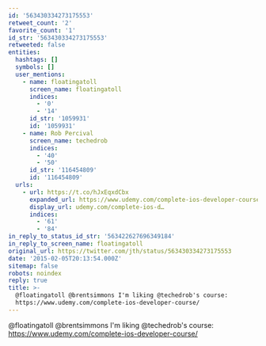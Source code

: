 ```yaml
---
id: '563430334273175553'
retweet_count: '2'
favorite_count: '1'
id_str: '563430334273175553'
retweeted: false
entities:
  hashtags: []
  symbols: []
  user_mentions:
    - name: floatingatoll
      screen_name: floatingatoll
      indices:
        - '0'
        - '14'
      id_str: '1059931'
      id: '1059931'
    - name: Rob Percival
      screen_name: techedrob
      indices:
        - '40'
        - '50'
      id_str: '116454809'
      id: '116454809'
  urls:
    - url: https://t.co/hJxEqxdCbx
      expanded_url: https://www.udemy.com/complete-ios-developer-course/
      display_url: udemy.com/complete-ios-d…
      indices:
        - '61'
        - '84'
in_reply_to_status_id_str: '563422627696349184'
in_reply_to_screen_name: floatingatoll
original_url: https://twitter.com/jth/status/563430334273175553
date: '2015-02-05T20:13:54.000Z'
sitemap: false
robots: noindex
reply: true
title: >-
  @floatingatoll @brentsimmons I'm liking @techedrob's course:
  https://www.udemy.com/complete-ios-developer-course/
---
```


@floatingatoll @brentsimmons I'm liking @techedrob's course: https://www.udemy.com/complete-ios-developer-course/